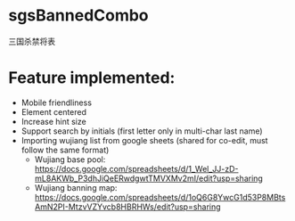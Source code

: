 # sgsBannedCombo
三国杀禁将表

# Feature implemented:
- Mobile friendliness
- Element centered
- Increase hint size
- Support search by initials (first letter only in multi-char last name)
- Importing wujiang list from google sheets (shared for co-edit, must follow the same format)
    - Wujiang base pool:
        https://docs.google.com/spreadsheets/d/1_Wel_JJ-zD-mL8AKWb_P3dhJiQeERwdgwtTMVXMv2mI/edit?usp=sharing
    - Wujiang banning map:
        https://docs.google.com/spreadsheets/d/1oQ6G8YwcG1d53P8MBtsAmN2PI-MtzvVZYvcb8HBRHWs/edit?usp=sharing
